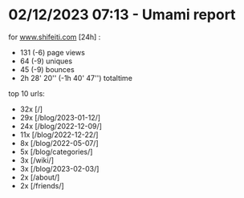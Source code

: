 # 02/12/2023 07:13 - Umami report
for www.shifeiti.com [24h] :

 - 131 (-6) page views
 - 64 (-9) uniques
 - 45 (-9) bounces
 - 2h 28' 20'' (-1h 40' 47'') totaltime


top 10 urls:
 - 32x [/]
 - 29x [/blog/2023-01-12/]
 - 24x [/blog/2022-12-09/]
 - 11x [/blog/2022-12-22/]
 - 8x [/blog/2022-05-07/]
 - 5x [/blog/categories/]
 - 3x [/wiki/]
 - 3x [/blog/2023-02-03/]
 - 2x [/about/]
 - 2x [/friends/]


